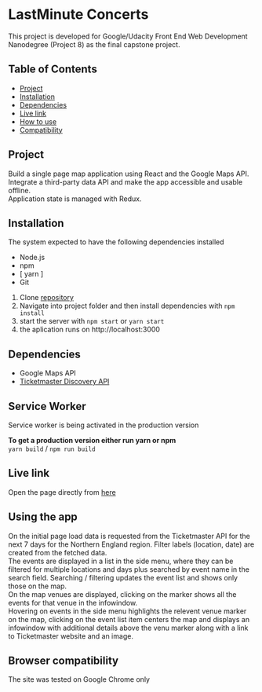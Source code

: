 # LastMinute Concerts
This project is developed for Google/Udacity Front End Web Development Nanodegree (Project 8) as the final capstone project.

## Table of Contents

* [Project](#project)
* [Installation](#installation)
* [Dependencies](#dependencies)
* [Live link](#live-link)
* [How to use](#using-the-app)
* [Compatibility](#browser-compatibility)

## Project 
Build a single page map application using React and the Google Maps API. Integrate a third-party data API and make the app accessible and usable offline.  
Application state is managed with Redux.

## Installation  
The system expected to have the following dependencies installed
* Node.js
* npm
* [ yarn ]
* Git

1. Clone [repository](https://github.com/jpacsai/Neighborhood-App)
2. Navigate into project folder and then install dependencies with `npm install`
3. start the server with `npm start` or `yarn start`
4. the aplication runs on http://localhost:3000

## Dependencies  
- Google Maps API
- [Ticketmaster Discovery API](https://developer.ticketmaster.com/products-and-docs/apis/discovery-api/v2/)

## Service Worker  
Service worker is being activated in the production version

**To get a production version either run yarn or npm**  
`yarn build` / `npm run build`

## Live link  
Open the page directly from [here](https://jpacsai.github.io/Neighborhood-App/)  

## Using the app  
On the initial page load data is requested from the Ticketmaster API for the next 7 days for the Northern England region. Filter labels (location, date) are created from the fetched data.  
The events are displayed in a list in the side menu, where they can be filtered for multiple locations and days plus searched by event name in the search field. Searching / filtering updates the event list and shows only those on the map.  
On the map venues are displayed, clicking on the marker shows all the events for that venue in the infowindow.  
Hovering on events in the side menu highlights the relevent venue marker on the map, clicking on the event list item centers the map and displays an infowindow with additional details above the venu marker along with a link to Ticketmaster website and an image.

## Browser compatibility  
The site was tested on Google Chrome only
